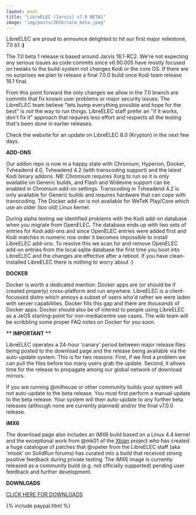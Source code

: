 ```yaml
---
layout: post
title: "LibreELEC (Jarvis) v7.0 BETA1"
image: "img/posts/2016/calm_beta.jpeg"
---
```


LibreELEC are proud to announce delighted to hit our first major milestone, 7.0 b1 :**)**

The 7.0 beta 1 release is based around Jarvis 16.1-RC2. We're not expecting any serious issues as code commits since v6.90.005 have mostly focused on tweaks to the build-system not changes Kodi or the core OS. If there are no surprises we plan to release a final 7.0.0 build once Kodi team release 16.1 final.

From this point forward the only changes we allow in the 7.0 branch are commits that fix known user problems or major security issues. The LibreELEC team believe "lets bump everything possible and hope for the best" is _not_ the way to run things. LibreELEC staff prefer an "if it works, don't fix it" approach that requires less effort and respects all the testing that's been done in earlier releases.

Check the website for an update on LibreELEC 8.0 (Krypton) in the next few days.

**ADD-ONS**

Our addon repo is now in a happy state with Chromium, Hyperion, Docker, Tvheadend 4.0, Tvheadend 4.2 (with transcoding support) and the latest Kodi binary addons. NB: Chromium requires Xorg to run so it is only available on Generic builds, and Flash and Widevine support can be enabled in Chromium add-on settings. Transcoding in Tvheadend 4.2 is only available for Generic builds and requires hardware that can cope with transcoding. The Docker add-on is not available for WeTeK Play/Core which use an older (too old) Linux kernel.

During alpha testing we identified problems with the Kodi add-on database when you migrate from OpenELEC. The database ends up with two sets of entries for Kodi add-ons and since OpenELEC entries were added first and Kodi matches in numeric row order it becomes impossible to install LibreELEC add-ons. To resolve this we scan for and remove OpenELEC add-on entries from the local sqlite database the first time you boot into LibreELEC and the changes are effective after a reboot. If you have clean-installed LibreELEC there is nothing to worry about :)

**DOCKER**

Docker is worth a dedicated mention. Docker apps are (or should be if created properly) cross-platform and run anywhere. LibreELEC is a client-focussed distro which annoys a subset of users who'd rather we were laden with server capabilities. Docker fills this gap and there are _thousands_ of Docker apps. Docker should also be of interest to people using LibreELEC as a JeOS starting-point for non-mediacentre use cases. The wiki team will be scribbling some proper FAQ notes on Docker for you soon.

**\*\* IMPORTANT \*\***

LibreELEC operates a 24-hour 'canary' period between major release files being posted to the download page and the release being available via the auto-update system. This is for two reasons: First, if we find a problem we can pull the files before too many users grab the update. Second, it allows time for the release to propagate among our global network of download mirrors.

If you are running @milhouse or other community builds your system will not auto-update to the beta release. You must first perform a manual update to the beta release. Your system will then auto-update to any further beta releases (although none are currently planned) and/or the final v7.0.0 release.

**iMX6**

The download page also includes an iMX6 build based on a Linux 4.4 kernel and the exceptional work from @mk01 of the [Xbian](http://www.xbian.org) project who has created a huge catalogue of patches that @vpeter from the LibreELEC staff (aka 'misek' on SolidRun forums) has curated into a build that received strong positive feedback during private testing. The iMX6 image is currently released as a community build (e.g. not officially supported) pending user feedback and further development.

**DOWNLOADS**

[CLICK HERE FOR DOWNLOADS](https://libreelec.tv/downloads/)

{% include paypal.html %}
